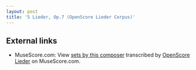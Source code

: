 ```yaml
---
layout: post
title: '5 Lieder, Op.7 (OpenScore Lieder Corpus)'
---
```


## External links

- MuseScore.com: View [sets by this composer] transcribed by [OpenScore Lieder] on MuseScore.com.

[sets by this composer]: https://musescore.com/openscore-lieder-corpus/sets/5106653
[OpenScore Lieder]: https://musescore.com/openscore-lieder-corpus

